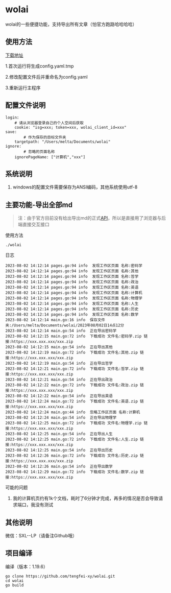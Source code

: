 # wolai
wolai的一些便捷功能，支持导出所有文章（怕官方跑路哈哈哈哈）



## 使用方法

[下载地址](https://github.com/tengfei-xy/wolai/releases)

1.首次运行将生成config.yaml.tmp

2.修改配置文件后并重命名为config.yaml

3.重新运行主程序



## 配置文件说明

```
login:
    # 请从浏览器登录自己的个人空间后获取
    cookie: "isg=xxx; token=xxx, wolai_client_id=xxx"
save:
		# 作为保存的目标文件夹
    targetpath: "/Users/melta/Documents/wolai"
ignore:
		# 忽略的页面名称
    ignorePageName: ["计算机","xxx"]
```



## 系统说明

1. windows的配置文件需要保存为ANSI编码，其他系统使用utf-8



## 主要功能-导出全部md

> 注：由于官方目前没有给出导出md的正式[API](https://www.wolai.com/wolai/7FB9PLeqZ1ni9FfD11WuUi)，所以是直接用了浏览器与后端直接交互接口

使用方法

```
./wolai
```

日志

```
2023-08-02 14:12:14 pages.go:94 info  发现工作区页面 名称:密码学
2023-08-02 14:12:14 pages.go:94 info  发现工作区页面 名称:其他
2023-08-02 14:12:14 pages.go:94 info  发现工作区页面 名称:哲学
2023-08-02 14:12:14 pages.go:94 info  发现工作区页面 名称:政治
2023-08-02 14:12:14 pages.go:94 info  发现工作区页面 名称:英语
2023-08-02 14:12:14 pages.go:94 info  发现工作区页面 名称:计算机
2023-08-02 14:12:14 pages.go:94 info  发现工作区页面 名称:物理学
2023-08-02 14:12:14 pages.go:94 info  发现工作区页面 名称:人生
2023-08-02 14:12:14 pages.go:94 info  发现工作区页面 名称:历史
2023-08-02 14:12:14 pages.go:94 info  发现工作区页面 名称:数学
2023-08-02 14:12:14 main.go:16 info  保存文件夹:/Users/melta/Documents/wolai/2023年08月02日14点12分
2023-08-02 14:12:14 main.go:54 info  正在导出密码学
2023-08-02 14:12:15 main.go:72 info  下载成功 文件名:密码学.zip 链接:https://xxx.xxx.xxx/xxx.zip
2023-08-02 14:12:15 main.go:54 info  正在导出其他
2023-08-02 14:12:19 main.go:72 info  下载成功 文件名:其他.zip 链接:https://xxx.xxx.xxx/xxx.zip
2023-08-02 14:12:19 main.go:54 info  正在导出哲学
2023-08-02 14:12:21 main.go:72 info  下载成功 文件名:哲学.zip 链接:https://xxx.xxx.xxx/xxx.zip
2023-08-02 14:12:21 main.go:54 info  正在导出政治
2023-08-02 14:12:22 main.go:72 info  下载成功 文件名:政治.zip 链接:https://xxx.xxx.xxx/xxx.zip
2023-08-02 14:12:22 main.go:54 info  正在导出英语
2023-08-02 14:12:24 main.go:72 info  下载成功 文件名:英语.zip 链接:https://xxx.xxx.xxx/xxx.zip
2023-08-02 14:12:24 main.go:44 info  忽略工作区页面 名称:计算机
2023-08-02 14:12:24 main.go:54 info  正在导出物理学
2023-08-02 14:12:25 main.go:72 info  下载成功 文件名:物理学.zip 链接:https://xxx.xxx.xxx/xxx.zip
2023-08-02 14:12:25 main.go:54 info  正在导出人生
2023-08-02 14:12:25 main.go:72 info  下载成功 文件名:人生.zip 链接:https://xxx.xxx.xxx/xxx.zip
2023-08-02 14:12:25 main.go:54 info  正在导出历史
2023-08-02 14:12:26 main.go:72 info  下载成功 文件名:历史.zip 链接:https://xxx.xxx.xxx/xxx.zip
2023-08-02 14:12:26 main.go:54 info  正在导出数学
2023-08-02 14:12:29 main.go:72 info  下载成功 文件名:数学.zip 链接:https://xxx.xxx.xxx/xxx.zip
```

可能的问题

1. 我的计算机页约有1k个文档，耗时了6分钟才完成，再多的情况是否会导致请求端口，我没有测试



## 其他说明

微信：SXL--LP（请备注Github哦）



## 项目编译

编译（版本：1.19.6）

```shell
go clone https://github.com/tengfei-xy/wolai.git
cd wolai
go build
```

